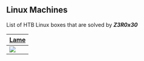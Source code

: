 ## Linux Machines

List of HTB Linux boxes that are solved by ***Z3R0x30***

| [Lame](Lame_Machine.md)         |
| ------------------------------- |
| ![](cover-lame.png) |

